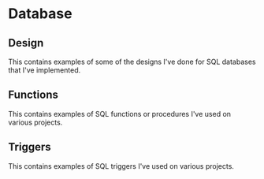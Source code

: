 # Database

## Design

This contains examples of some of the designs I've done for SQL databases that I've implemented.

## Functions

This contains examples of SQL functions or procedures I've used on various projects.

## Triggers

This contains examples of SQL triggers I've used on various projects.
